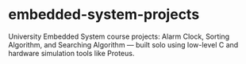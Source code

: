 # embedded-system-projects
University Embedded System course projects: Alarm Clock, Sorting Algorithm, and Searching Algorithm — built solo using low-level C and hardware simulation tools like Proteus.
